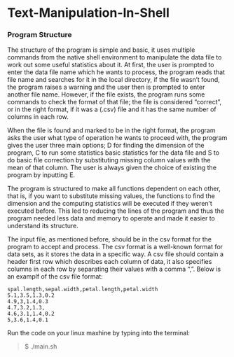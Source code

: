 # Text-Manipulation-In-Shell

### Program Structure

The structure of the program is simple and basic, it uses multiple commands from the native
shell environment to manipulate the data file to work out some useful statistics about it. At first,
the user is prompted to enter the data file name which he wants to process, the program reads
that file name and searches for it in the local directory, if the file wasn’t found, the program
raises a warning and the user then is prompted to enter another file name. However, if the file
exists, the program runs some commands to check the format of that file; the file is considered
“correct”, or in the right format, if it was a (.csv) file and it has the same number of columns in
each row.

When the file is found and marked to be in the right format, the program asks the user what type
of operation he wants to proceed with, the program gives the user three main options; D for
finding the dimension of the program, C to run some statistics basic statistics for the data file and
S to do basic file correction by substituting missing column values with the mean of that column.
The user is always given the choice of existing the program by inputting E.

The program is structured to make all functions dependent on each other, that is, if you want to
substitute missing values, the functions to find the dimension and the computing statistics will be
executed if they weren’t executed before. This led to reducing the lines of the program and thus
the program needed less data and memory to operate and made it easier to understand its
structure.

The input file, as mentioned before, should be in the csv format for the program to accept and
process. The csv format is a well-known format for data sets, as it stores the data in a specific
way. A csv file should contain a header first row which describes each column of data, it also
specifies columns in each row by separating their values with a comma “,”. Below is an examplf of the csv file format:

    spal.length,sepal.width,petal.length,petal.width
    5.1,3.5,1.3,0.2
    4.9,3,1.4,0.3
    4.7,3.2,1.3,
    4.6,3.1,1.4,0.2
    5,3.6,1.4,0.1
    
Run the code on your linux maxhine by typing into the terminal:
>$ ./main.sh
